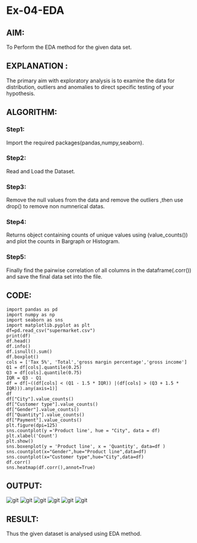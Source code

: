 # Ex-04-EDA

## AIM:
To Perform the EDA method for the given data set.

## EXPLANATION :
The primary aim with exploratory analysis is to examine the data for distribution, outliers and anomalies to direct specific testing of your hypothesis.

## ALGORITHM:
 ### Step1:
Import the required packages(pandas,numpy,seaborn).

### Step2:
Read and Load the Dataset.

 ### Step3:
Remove the null values from the data and remove the outliers ,then use drop() to remove non numnerical datas.

### Step4:
Returns object containing counts of unique values using (value_counts()) and plot the counts in Bargraph or Histogram.

### Step5:
Finally find the pairwise correlation of all columns in the dataframe(.corr()) and save the final data set into the file.

## CODE:
```
import pandas as pd
import numpy as np
import seaborn as sns
import matplotlib.pyplot as plt
df=pd.read_csv("supermarket.csv")
print(df)
df.head()
df.info()
df.isnull().sum()
df.boxplot()
cols = ['Tax 5%', 'Total','gross margin percentage','gross income']
Q1 = df[cols].quantile(0.25)
Q3 = df[cols].quantile(0.75)
IQR = Q3 - Q1
df = df[~((df[cols] < (Q1 - 1.5 * IQR)) |(df[cols] > (Q3 + 1.5 * IQR))).any(axis=1)]
df
df["City"].value_counts()
df["Customer type"].value_counts()
df["Gender"].value_counts()
df["Quantity"].value_counts()
df["Payment"].value_counts()
plt.figure(dpi=125)
sns.countplot(y ='Product line', hue = "City", data = df) 
plt.xlabel('Count')
plt.show()
sns.boxenplot(y = 'Product line', x = 'Quantity', data=df )
sns.countplot(x="Gender",hue="Product line",data=df)
sns.countplot(x="Customer type",hue="City",data=df)
df.corr()
sns.heatmap(df.corr(),annot=True)
```
## OUTPUT:
![git](./out1.png)
![git](./out2.png)
![git](./out3.png)
![git](./out4.png)
![git](./out5.png)
![git](./out6.png)
## RESULT:
Thus the given dataset is analysed using EDA method.